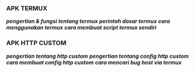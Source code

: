 
### APK TERMUX ###
***pengertian & fungsi tentang termux***
***perintah dasar termux***
***cara menggunakan termux***
***cara membuat script termux sendiri***

### APK HTTP CUSTOM ###
***pengertian tentang http custom***
***pengertian tentang config http custom***
***cara membuat config http custom***
***cara mencari bug host via termux***
